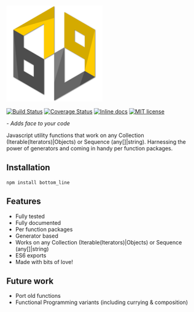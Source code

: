 <img src="https://github.com/unnoon/bottom_line/raw/master/rsc/img/bottom_line.png" width="250" height="250" />

[![Build Status](https://travis-ci.org/unnoon/bottom_line.svg?branch=dev)](https://travis-ci.org/unnoon/bottom_line?branch=dev)
[![Coverage Status](https://coveralls.io/repos/github/unnoon/bottom_line/badge.svg?branch=dev)](https://coveralls.io/github/unnoon/bottom_line?branch=dev)
[![Inline docs](http://inch-ci.org/github/unnoon/bottom_line.svg?branch=dev)](http://inch-ci.org/github/unnoon/bottom_line?branch=dev)
[![MIT license](http://img.shields.io/badge/license-MIT-brightgreen.svg)](http://opensource.org/licenses/MIT)

_- Adds face to your code_

Javascript utility functions that work on any Collection (Iterable(Iterators)|Objects) or Sequence (any[]|string). 
Harnessing the power of generators and coming in handy per function packages.

## Installation

    npm install bottom_line

## Features

- Fully tested
- Fully documented
- Per function packages
- Generator based
- Works on any Collection (Iterable(Iterators)|Objects) or Sequence (any[]|string)
- ES6 exports
- Made with bits of love!

## Future work

- Port old functions
- Functional Programming variants (including currying & composition)

